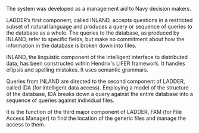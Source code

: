 The system was developed as a management aid to Navy decision makers.

LADDER’s first component, called INLAND, accepts questions in a restricted subset of natural language and produces a query or sequence of queries to the database as a whole. The queries to the database, as produced by INLAND, refer to specific fields, but make no commitment about how the information in the database is broken down into files. 

INLAND, the linguistic component of the intelligent interface to distributed data, has been constructed within Hendrix's LIFER framework. It handles ellipsis and spelling mistakes. It uses semantic grammars. 

Queries from INLAND are directed to the second component of LADDER, called IDA (for intelligent data access). Employing a model of the structure of the database, IDA breaks down a query
against the entire database into a sequence of queries against individual files.

It is the function of the third major component of LADDER, FAM (for File Access Manager) to find the location of the generic files and manage the access to them.

